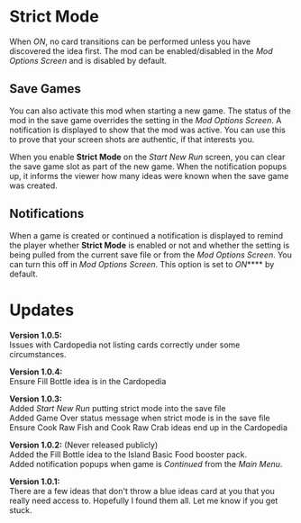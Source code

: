 # Strict Mode
When *ON*, no card transitions can be performed unless you have discovered the idea first.
The mod can be enabled/disabled in the *Mod Options Screen* and is disabled by default.

## Save Games
You can also activate this mod when starting a new game. The status of the mod in the save game overrides the setting in the *Mod Options Screen*.
A notification is displayed to show that the mod was active. You can use this to prove that your screen shots are authentic, if that interests you.

When you enable **Strict Mode** on the *Start New Run* screen, you can clear the save game slot as part of the new game.
When the notification popups up, it informs the viewer how many ideas were known when the save game was created.

## Notifications
When a game is created or continued a notification is displayed to remind the player whether **Strict Mode** is enabled or not
and whether the setting is being pulled from the current save file or from the *Mod Options Screen*. You can turn this off in
*Mod Options Screen*. This option is set to *ON***** by default.

# Updates
**Version 1.0.5:**  
Issues with Cardopedia not listing cards correctly under some circumstances.

**Version 1.0.4:**  
Ensure Fill Bottle idea is in the Cardopedia

**Version 1.0.3:**  
Added *Start New Run* putting strict mode into the save file  
Added Game Over status message when strict mode is in the save file  
Ensure Cook Raw Fish and Cook Raw Crab ideas end up in the Cardopedia

**Version 1.0.2:** (Never released publicly)  
Added the Fill Bottle idea to the Island Basic Food booster pack.  
Added notification popups when game is *Continued* from the *Main Menu*.

**Version 1.0.1:**  
There are a few ideas that don't throw a blue ideas card at you that you really need access to. Hopefully I found them all. Let me know if you get stuck.
